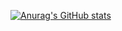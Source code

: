 [![Anurag's GitHub stats](https://github-readme-stats.vercel.app/api?username=ducbm-belive&show_icons=true&theme=tokyonight)](https://github.com/anuraghazra/github-readme-stats)
